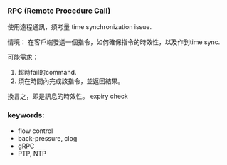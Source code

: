 ### RPC (Remote Procedure Call)
使用遠程通訊，須考量 time synchronization issue. 

情境： 在客戶端發送一個指令，如何確保指令的時效性，以及作到time sync.

可能需求：
1. 超時fail的command.
2. 須在時間內完成該指令，並返回結果。

換言之，即是訊息的時效性。 expiry check

### keywords:
* flow control
* back-pressure, clog
* gRPC
* PTP, NTP